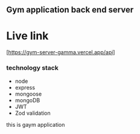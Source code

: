 ## Gym application back end server

# Live link
[https://gym-server-gamma.vercel.app/api]

### technology stack
* node
* express
* mongoose
* mongoDB
* JWT
* Zod validation


<p>this is gaym application</p>
